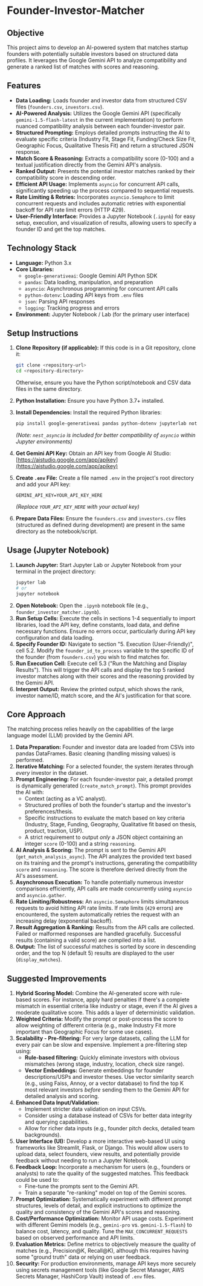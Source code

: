 # Founder-Investor-Matcher

## Objective

This project aims to develop an AI-powered system that matches startup founders with potentially suitable investors based on structured data profiles. It leverages the Google Gemini API to analyze compatibility and generate a ranked list of matches with scores and reasoning.

## Features

*   **Data Loading:** Loads founder and investor data from structured CSV files (`founders.csv`, `investors.csv`).
*   **AI-Powered Analysis:** Utilizes the Google Gemini API (specifically `gemini-1.5-flash-latest` in the current implementation) to perform nuanced compatibility analysis between each founder-investor pair.
*   **Structured Prompting:** Employs detailed prompts instructing the AI to evaluate specific criteria (Industry Fit, Stage Fit, Funding/Check Size Fit, Geographic Focus, Qualitative Thesis Fit) and return a structured JSON response.
*   **Match Score & Reasoning:** Extracts a compatibility score (0-100) and a textual justification directly from the Gemini API's analysis.
*   **Ranked Output:** Presents the potential investor matches ranked by their compatibility score in descending order.
*   **Efficient API Usage:** Implements `asyncio` for concurrent API calls, significantly speeding up the process compared to sequential requests.
*   **Rate Limiting & Retries:** Incorporates `asyncio.Semaphore` to limit concurrent requests and includes automatic retries with exponential backoff for API rate limit errors (HTTP 429).
*   **User-Friendly Interface:** Provides a Jupyter Notebook (`.ipynb`) for easy setup, execution, and visualization of results, allowing users to specify a founder ID and get the top matches.

## Technology Stack

*   **Language:** Python 3.x
*   **Core Libraries:**
    *   `google-generativeai`: Google Gemini API Python SDK
    *   `pandas`: Data loading, manipulation, and preparation
    *   `asyncio`: Asynchronous programming for concurrent API calls
    *   `python-dotenv`: Loading API keys from `.env` files
    *   `json`: Parsing API responses
    *   `logging`: Tracking progress and errors
*   **Environment:** Jupyter Notebook / Lab (for the primary user interface)

## Setup Instructions

1.  **Clone Repository (if applicable):** If this code is in a Git repository, clone it:
    ```bash
    git clone <repository-url>
    cd <repository-directory>
    ```
    Otherwise, ensure you have the Python script/notebook and CSV data files in the same directory.

2.  **Python Installation:** Ensure you have Python 3.7+ installed.

3.  **Install Dependencies:** Install the required Python libraries:
    ```bash
    pip install google-generativeai pandas python-dotenv jupyterlab notebook nest_asyncio
    ```
    *(Note: `nest_asyncio` is included for better compatibility of `asyncio` within Jupyter environments)*

4.  **Get Gemini API Key:** Obtain an API key from Google AI Studio: [https://aistudio.google.com/app/apikey](https://aistudio.google.com/app/apikey)

5.  **Create `.env` File:** Create a file named `.env` in the project's root directory and add your API key:
    ```
    GEMINI_API_KEY=YOUR_API_KEY_HERE
    ```
    *(Replace `YOUR_API_KEY_HERE` with your actual key)*

6.  **Prepare Data Files:** Ensure the `founders.csv` and `investors.csv` files (structured as defined during development) are present in the same directory as the notebook/script.

## Usage (Jupyter Notebook)

1.  **Launch Jupyter:** Start Jupyter Lab or Jupyter Notebook from your terminal in the project directory:
    ```bash
    jupyter lab
    # or
    jupyter notebook
    ```
2.  **Open Notebook:** Open the `.ipynb` notebook file (e.g., `founder_investor_matcher.ipynb`).
3.  **Run Setup Cells:** Execute the cells in sections 1-4 sequentially to import libraries, load the API key, define constants, load data, and define necessary functions. Ensure no errors occur, particularly during API key configuration and data loading.
4.  **Specify Founder ID:** Navigate to section "5. Execution (User-Friendly)", cell 5.2. Modify the `founder_id_to_process` variable to the specific ID of the founder (from `founders.csv`) you wish to find matches for.
5.  **Run Execution Cell:** Execute cell 5.3 ("Run the Matching and Display Results"). This will trigger the API calls and display the top 5 ranked investor matches along with their scores and the reasoning provided by the Gemini API.
6.  **Interpret Output:** Review the printed output, which shows the rank, investor name/ID, match score, and the AI's justification for that score.

## Core Approach

The matching process relies heavily on the capabilities of the large language model (LLM) provided by the Gemini API.

1.  **Data Preparation:** Founder and investor data are loaded from CSVs into pandas DataFrames. Basic cleaning (handling missing values) is performed.
2.  **Iterative Matching:** For a selected founder, the system iterates through *every* investor in the dataset.
3.  **Prompt Engineering:** For each founder-investor pair, a detailed prompt is dynamically generated (`create_match_prompt`). This prompt provides the AI with:
    *   Context (acting as a VC analyst).
    *   Structured profiles of both the founder's startup and the investor's preferences/thesis.
    *   Specific instructions to evaluate the match based on key criteria (Industry, Stage, Funding, Geography, Qualitative fit based on thesis, product, traction, USP).
    *   A strict requirement to output *only* a JSON object containing an integer `score` (0-100) and a string `reasoning`.
4.  **AI Analysis & Scoring:** The prompt is sent to the Gemini API (`get_match_analysis_async`). The API analyzes the provided text based on its training and the prompt's instructions, generating the compatibility `score` and `reasoning`. The score is therefore derived directly from the AI's assessment.
5.  **Asynchronous Execution:** To handle potentially numerous investor comparisons efficiently, API calls are made concurrently using `asyncio` and `asyncio.gather`.
6.  **Rate Limiting/Robustness:** An `asyncio.Semaphore` limits simultaneous requests to avoid hitting API rate limits. If rate limits (`429` errors) are encountered, the system automatically retries the request with an increasing delay (exponential backoff).
7.  **Result Aggregation & Ranking:** Results from the API calls are collected. Failed or malformed responses are handled gracefully. Successful results (containing a valid score) are compiled into a list.
8.  **Output:** The list of successful matches is sorted by score in descending order, and the top N (default 5) results are displayed to the user (`display_matches`).

## Suggested Improvements

1.  **Hybrid Scoring Model:** Combine the AI-generated score with rule-based scores. For instance, apply hard penalties if there's a complete mismatch in essential criteria like industry or stage, even if the AI gives a moderate qualitative score. This adds a layer of deterministic validation.
2.  **Weighted Criteria:** Modify the prompt or post-process the score to allow weighting of different criteria (e.g., make Industry Fit more important than Geographic Focus for some use cases).
3.  **Scalability - Pre-filtering:** For very large datasets, calling the LLM for every pair can be slow and expensive. Implement a pre-filtering step using:
    *   **Rule-based filtering:** Quickly eliminate investors with obvious mismatches (wrong stage, industry, location, check size range).
    *   **Vector Embeddings:** Generate embeddings for founder descriptions/USPs and investor theses. Use vector similarity search (e.g., using Faiss, Annoy, or a vector database) to find the top K most relevant investors *before* sending them to the Gemini API for detailed analysis and scoring.
4.  **Enhanced Data Input/Validation:**
    *   Implement stricter data validation on input CSVs.
    *   Consider using a database instead of CSVs for better data integrity and querying capabilities.
    *   Allow for richer data inputs (e.g., founder pitch decks, detailed team backgrounds).
5.  **User Interface (UI):** Develop a more interactive web-based UI using frameworks like Streamlit, Flask, or Django. This would allow users to upload data, select founders, view results, and potentially provide feedback without needing to run a Jupyter Notebook.
6.  **Feedback Loop:** Incorporate a mechanism for users (e.g., founders or analysts) to rate the quality of the suggested matches. This feedback could be used to:
    *   Fine-tune the prompts sent to the Gemini API.
    *   Train a separate "re-ranking" model on top of the Gemini scores.
7.  **Prompt Optimization:** Systematically experiment with different prompt structures, levels of detail, and explicit instructions to optimize the quality and consistency of the Gemini API's scores and reasoning.
8.  **Cost/Performance Optimization:** Monitor API usage costs. Experiment with different Gemini models (e.g., `gemini-pro` vs. `gemini-1.5-flash`) to balance cost, latency, and quality. Tune the `MAX_CONCURRENT_REQUESTS` based on observed performance and API limits.
9.  **Evaluation Metrics:** Define metrics to objectively measure the quality of matches (e.g., Precision@K, Recall@K), although this requires having some "ground truth" data or relying on user feedback.
10. **Security:** For production environments, manage API keys more securely using secrets management tools (like Google Secret Manager, AWS Secrets Manager, HashiCorp Vault) instead of `.env` files.
